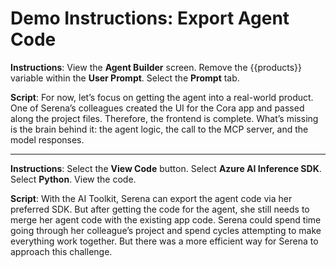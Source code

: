 # Demo Instructions: Export Agent Code

**Instructions**: View the **Agent Builder** screen. Remove the {{products}} variable within the **User Prompt**. Select the **Prompt** tab.

**Script**: For now, let’s focus on getting the agent into a real-world product. One of Serena’s colleagues created the UI for the Cora app and passed along the project files. Therefore, the frontend is complete. What’s missing is the brain behind it: the agent logic, the call to the MCP server, and the model responses.​

---

​**Instructions**: Select the **View Code** button. Select **Azure AI Inference SDK**. Select **Python**. View the code.

**Script**: With the AI Toolkit, Serena can export the agent code via her preferred SDK. ​​But after getting the code for the agent, she still needs to merge her agent code with the existing app code. Serena could spend time going through her colleague’s project and spend cycles attempting to make everything work together. But there was a more efficient way for Serena to approach this challenge.  ​

​

​

​
